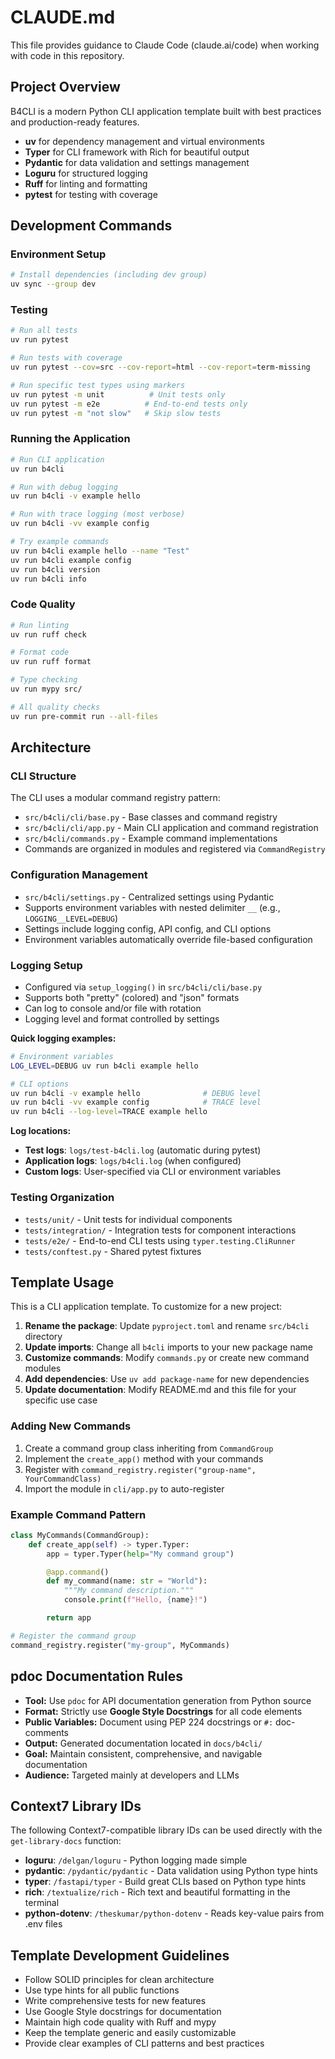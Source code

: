 # CLAUDE.md

This file provides guidance to Claude Code (claude.ai/code) when working with code in this repository.

## Project Overview

B4CLI is a modern Python CLI application template built with best practices and production-ready features.

- **uv** for dependency management and virtual environments
- **Typer** for CLI framework with Rich for beautiful output
- **Pydantic** for data validation and settings management
- **Loguru** for structured logging
- **Ruff** for linting and formatting
- **pytest** for testing with coverage

## Development Commands

### Environment Setup
```bash
# Install dependencies (including dev group)
uv sync --group dev
```

### Testing
```bash
# Run all tests
uv run pytest

# Run tests with coverage
uv run pytest --cov=src --cov-report=html --cov-report=term-missing

# Run specific test types using markers
uv run pytest -m unit          # Unit tests only
uv run pytest -m e2e          # End-to-end tests only
uv run pytest -m "not slow"   # Skip slow tests
```

### Running the Application
```bash
# Run CLI application
uv run b4cli

# Run with debug logging
uv run b4cli -v example hello

# Run with trace logging (most verbose)
uv run b4cli -vv example config

# Try example commands
uv run b4cli example hello --name "Test"
uv run b4cli example config
uv run b4cli version
uv run b4cli info
```

### Code Quality
```bash
# Run linting
uv run ruff check

# Format code
uv run ruff format

# Type checking
uv run mypy src/

# All quality checks
uv run pre-commit run --all-files
```

## Architecture

### CLI Structure
The CLI uses a modular command registry pattern:

- `src/b4cli/cli/base.py` - Base classes and command registry
- `src/b4cli/cli/app.py` - Main CLI application and command registration
- `src/b4cli/commands.py` - Example command implementations
- Commands are organized in modules and registered via `CommandRegistry`

### Configuration Management
- `src/b4cli/settings.py` - Centralized settings using Pydantic
- Supports environment variables with nested delimiter `__` (e.g., `LOGGING__LEVEL=DEBUG`)
- Settings include logging config, API config, and CLI options
- Environment variables automatically override file-based configuration

### Logging Setup
- Configured via `setup_logging()` in `src/b4cli/cli/base.py`
- Supports both "pretty" (colored) and "json" formats
- Can log to console and/or file with rotation
- Logging level and format controlled by settings

**Quick logging examples:**
```bash
# Environment variables
LOG_LEVEL=DEBUG uv run b4cli example hello

# CLI options
uv run b4cli -v example hello              # DEBUG level
uv run b4cli -vv example config            # TRACE level
uv run b4cli --log-level=TRACE example hello
```

**Log locations:**
- **Test logs**: `logs/test-b4cli.log` (automatic during pytest)
- **Application logs**: `logs/b4cli.log` (when configured)
- **Custom logs**: User-specified via CLI or environment variables

### Testing Organization
- `tests/unit/` - Unit tests for individual components
- `tests/integration/` - Integration tests for component interactions
- `tests/e2e/` - End-to-end CLI tests using `typer.testing.CliRunner`
- `tests/conftest.py` - Shared pytest fixtures

## Template Usage

This is a CLI application template. To customize for a new project:

1. **Rename the package**: Update `pyproject.toml` and rename `src/b4cli` directory
2. **Update imports**: Change all `b4cli` imports to your new package name
3. **Customize commands**: Modify `commands.py` or create new command modules
4. **Add dependencies**: Use `uv add package-name` for new dependencies
5. **Update documentation**: Modify README.md and this file for your specific use case

### Adding New Commands

1. Create a command group class inheriting from `CommandGroup`
2. Implement the `create_app()` method with your commands
3. Register with `command_registry.register("group-name", YourCommandClass)`
4. Import the module in `cli/app.py` to auto-register

### Example Command Pattern
```python
class MyCommands(CommandGroup):
    def create_app(self) -> typer.Typer:
        app = typer.Typer(help="My command group")

        @app.command()
        def my_command(name: str = "World"):
            """My command description."""
            console.print(f"Hello, {name}!")

        return app

# Register the command group
command_registry.register("my-group", MyCommands)
```

## pdoc Documentation Rules

- **Tool:** Use `pdoc` for API documentation generation from Python source
- **Format:** Strictly use **Google Style Docstrings** for all code elements
- **Public Variables:** Document using PEP 224 docstrings or `#:` doc-comments
- **Output:** Generated documentation located in `docs/b4cli/`
- **Goal:** Maintain consistent, comprehensive, and navigable documentation
- **Audience:** Targeted mainly at developers and LLMs

## Context7 Library IDs

The following Context7-compatible library IDs can be used directly with the `get-library-docs` function:

- **loguru**: `/delgan/loguru` - Python logging made simple
- **pydantic**: `/pydantic/pydantic` - Data validation using Python type hints
- **typer**: `/fastapi/typer` - Build great CLIs based on Python type hints
- **rich**: `/textualize/rich` - Rich text and beautiful formatting in the terminal
- **python-dotenv**: `/theskumar/python-dotenv` - Reads key-value pairs from .env files

## Template Development Guidelines

- Follow SOLID principles for clean architecture
- Use type hints for all public functions
- Write comprehensive tests for new features
- Use Google Style docstrings for documentation
- Maintain high code quality with Ruff and mypy
- Keep the template generic and easily customizable
- Provide clear examples of CLI patterns and best practices
